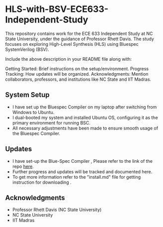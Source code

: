 # HLS-with-BSV-ECE633-Independent-Study
This repository contains work for the ECE 633 Independent Study at NC State University, under the guidance of Professor Rhett Davis. The study focuses on exploring High-Level Synthesis (HLS) using Bluespec SystemVerilog (BSV).


Include the above description in your README file along with:

Getting Started: Brief instructions on the setup/environment.
Progress Tracking: How updates will be organized.
Acknowledgments: Mention collaborators, professors, and institutions like NC State and IIT Madras.


## **System Setup**

- I have set up the Bluespec Compiler on my laptop after switching from Windows to Ubuntu.
- I dual-booted my system and installed Ubuntu OS, configuring it as the primary environment for running BSC.
- All necessary adjustments have been made to ensure smooth usage of the Bluespec Compiler.

## **Updates**

- I have set-up the Blue-Spec Compiler , Please refer to the link  of the repo [here](https://github.com/B-Lang-org/bsc).
- Further progress and updates will be tracked and documented here.
- To get more information refer to the "install.md" file for getting instruction for downloading . 

## **Acknowledgments**

- Professor Rhett Davis (NC State University)
- NC State University
- IIT Madras
